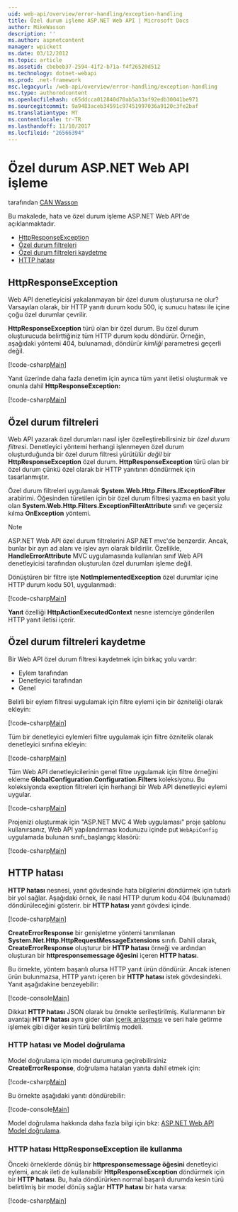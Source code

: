 ```yaml
---
uid: web-api/overview/error-handling/exception-handling
title: Özel durum işleme ASP.NET Web API | Microsoft Docs
author: MikeWasson
description: ''
ms.author: aspnetcontent
manager: wpickett
ms.date: 03/12/2012
ms.topic: article
ms.assetid: cbebeb37-2594-41f2-b71a-f4f26520d512
ms.technology: dotnet-webapi
ms.prod: .net-framework
msc.legacyurl: /web-api/overview/error-handling/exception-handling
msc.type: authoredcontent
ms.openlocfilehash: c65ddcca012840d70ab5a33af92edb30041be971
ms.sourcegitcommit: 9a9483aceb34591c97451997036a9120c3fe2baf
ms.translationtype: MT
ms.contentlocale: tr-TR
ms.lasthandoff: 11/10/2017
ms.locfileid: "26566394"
---
```

<a name="exception-handling-in-aspnet-web-api"></a>Özel durum ASP.NET Web API işleme
====================
tarafından [CAN Wasson](https://github.com/MikeWasson)

Bu makalede, hata ve özel durum işleme ASP.NET Web API'de açıklanmaktadır.

- [HttpResponseException](#httpresponserexception)
- [Özel durum filtreleri](#exception_filters)
- [Özel durum filtreleri kaydetme](#registering_exception_filters)
- [HTTP hatası](#httperror)

<a id="httpresponserexception"></a>
## <a name="httpresponseexception"></a>HttpResponseException

Web API denetleyicisi yakalanmayan bir özel durum oluşturursa ne olur? Varsayılan olarak, bir HTTP yanıtı durum kodu 500, iç sunucu hatası ile içine çoğu özel durumlar çevrilir.

**HttpResponseException** türü olan bir özel durum. Bu özel durum oluşturucuda belirttiğiniz tüm HTTP durum kodu döndürür. Örneğin, aşağıdaki yöntemi 404, bulunamadı, döndürür *kimliği* parametresi geçerli değil.

[!code-csharp[Main](exception-handling/samples/sample1.cs)]

Yanıt üzerinde daha fazla denetim için ayrıca tüm yanıt iletisi oluşturmak ve onunla dahil **HttpResponseException:** 

[!code-csharp[Main](exception-handling/samples/sample2.cs)]

<a id="exception_filters"></a>
## <a name="exception-filters"></a>Özel durum filtreleri

Web API yazarak özel durumları nasıl işler özelleştirebilirsiniz bir *özel durum filtresi*. Denetleyici yöntemi herhangi işlenmeyen özel durum oluşturduğunda bir özel durum filtresi yürütülür *değil* bir **HttpResponseException** özel durum. **HttpResponseException** türü olan bir özel durum çünkü özel olarak bir HTTP yanıtının döndürmek için tasarlanmıştır.

Özel durum filtreleri uygulamak **System.Web.Http.Filters.IExceptionFilter** arabirimi. Öğesinden türetilen için bir özel durum filtresi yazma en basit yolu olan **System.Web.Http.Filters.ExceptionFilterAttribute** sınıfı ve geçersiz kılma **OnException** yöntemi.

> [!NOTE]
> ASP.NET Web API özel durum filtrelerini ASP.NET mvc'de benzerdir. Ancak, bunlar bir ayrı ad alanı ve işlev ayrı olarak bildirilir. Özellikle, **HandleErrorAttribute** MVC uygulamasında kullanılan sınıf Web API denetleyicisi tarafından oluşturulan özel durumları işleme değil.


Dönüştüren bir filtre işte **NotImplementedException** özel durumlar içine HTTP durum kodu 501, uygulanmadı:

[!code-csharp[Main](exception-handling/samples/sample3.cs)]

**Yanıt** özelliği **HttpActionExecutedContext** nesne istemciye gönderilen HTTP yanıt iletisi içerir.

<a id="registering_exception_filters"></a>
## <a name="registering-exception-filters"></a>Özel durum filtreleri kaydetme

Bir Web API özel durum filtresi kaydetmek için birkaç yolu vardır:

- Eylem tarafından
- Denetleyici tarafından
- Genel

Belirli bir eylem filtresi uygulamak için filtre eylemi için bir özniteliği olarak ekleyin:

[!code-csharp[Main](exception-handling/samples/sample4.cs)]

Tüm bir denetleyici eylemleri filtre uygulamak için filtre öznitelik olarak denetleyici sınıfına ekleyin:

[!code-csharp[Main](exception-handling/samples/sample5.cs)]

Tüm Web API denetleyicilerinin genel filtre uygulamak için filtre örneğini ekleme **GlobalConfiguration.Configuration.Filters** koleksiyonu. Bu koleksiyonda exeption filtreleri için herhangi bir Web API denetleyici eylemi uygular.

[!code-csharp[Main](exception-handling/samples/sample6.cs)]

Projenizi oluşturmak için "ASP.NET MVC 4 Web uygulaması" proje şablonu kullanırsanız, Web API yapılandırması kodunuzu içinde put `WebApiConfig` uygulamada bulunan sınıfı\_başlangıç klasörü:

[!code-csharp[Main](exception-handling/samples/sample7.cs?highlight=5)]

<a id="httperror"></a>
## <a name="httperror"></a>HTTP hatası

**HTTP hatası** nesnesi, yanıt gövdesinde hata bilgilerini döndürmek için tutarlı bir yol sağlar. Aşağıdaki örnek, ile nasıl HTTP durum kodu 404 (bulunamadı) döndürüleceğini gösterir. bir **HTTP hatası** yanıt gövdesi içinde.

[!code-csharp[Main](exception-handling/samples/sample8.cs)]

**CreateErrorResponse** bir genişletme yöntemi tanımlanan **System.Net.Http.HttpRequestMessageExtensions** sınıfı. Dahili olarak, **CreateErrorResponse** oluşturur bir **HTTP hatası** örneği ve ardından oluşturan bir **httpresponsemessage öğesini** içeren **HTTP hatası**.

Bu örnekte, yöntem başarılı olursa HTTP yanıt ürün döndürür. Ancak istenen ürün bulunmazsa, HTTP yanıtı içeren bir **HTTP hatası** istek gövdesindeki. Yanıt aşağıdakine benzeyebilir:

[!code-console[Main](exception-handling/samples/sample9.cmd)]

Dikkat **HTTP hatası** JSON olarak bu örnekte serileştirilmiş. Kullanmanın bir avantajı **HTTP hatası** aynı gider olan [içerik anlaşması](../formats-and-model-binding/content-negotiation.md) ve seri hale getirme işlemek gibi diğer kesin türü belirtilmiş modeli.

### <a name="httperror-and-model-validation"></a>HTTP hatası ve Model doğrulama

Model doğrulama için model durumuna geçirebilirsiniz **CreateErrorResponse**, doğrulama hataları yanıta dahil etmek için:

[!code-csharp[Main](exception-handling/samples/sample10.cs)]

Bu örnekte aşağıdaki yanıtı döndürebilir:

[!code-console[Main](exception-handling/samples/sample11.cmd)]

Model doğrulama hakkında daha fazla bilgi için bkz: [ASP.NET Web API Model doğrulama](../formats-and-model-binding/model-validation-in-aspnet-web-api.md).

### <a name="using-httperror-with-httpresponseexception"></a>HTTP hatası HttpResponseException ile kullanma

Önceki örneklerde dönüş bir **httpresponsemessage öğesini** denetleyici eylemi, ancak ileti de kullanabilir **HttpResponseException** döndürmek için bir **HTTP hatası**. Bu, hala döndürürken normal başarılı durumda kesin türü belirtilmiş bir model dönüş sağlar **HTTP hatası** bir hata varsa:

[!code-csharp[Main](exception-handling/samples/sample12.cs)]

